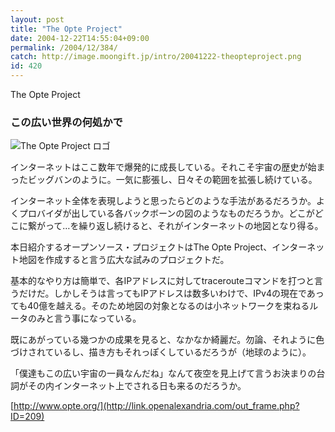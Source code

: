 ```yaml
---
layout: post
title: "The Opte Project"
date: 2004-12-22T14:55:04+09:00
permalink: /2004/12/384/
catch: http://image.moongift.jp/intro/20041222-theopteproject.png
id: 420
---
```

The Opte Project  
<!--more-->

### この広い世界の何処かで
  

![The Opte Project ロゴ](http://image.moongift.jp/intro/20041222-theopteproject.png "The Opte Project ロゴ")

  

インターネットはここ数年で爆発的に成長している。それこそ宇宙の歴史が始まったビッグバンのように。一気に膨張し、日々その範囲を拡張し続けている。

  

インターネット全体を表現しようと思ったらどのような手法があるだろうか。よくプロバイダが出している各バックボーンの図のようなものだろうか。どこがどこに繋がって…を繰り返し続けると、それがインターネットの地図となり得る。

  

本日紹介するオープンソース・プロジェクトはThe Opte Project、インターネット地図を作成すると言う広大な試みのプロジェクトだ。

  

基本的なやり方は簡単で、各IPアドレスに対してtracerouteコマンドを打つと言うだけだ。しかしそうは言ってもIPアドレスは数多いわけで、IPv4の現在であっても40億を越える。そのため地図の対象となるのは小ネットワークを束ねるルータのみと言う事になっている。

  

既にあがっている幾つかの成果を見ると、なかなか綺麗だ。勿論、それように色づけされているし、描き方もそれっぽくしているだろうが（地球のように）。

  

「僕達もこの広い宇宙の一員なんだね」なんて夜空を見上げて言うお決まりの台詞がその内インターネット上でされる日も来るのだろうか。

  

[http://www.opte.org/](http://link.openalexandria.com/out_frame.php?ID=209)

